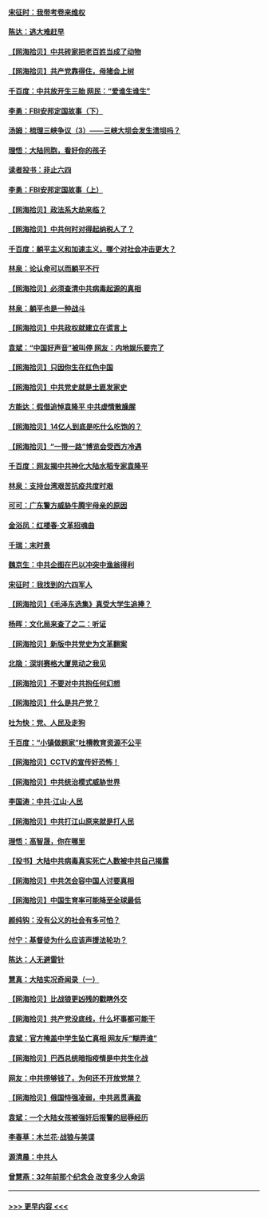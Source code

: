 #### [宋征时：我带考卷来维权](../pages/nsc993/n12994088.md?t=06030852) 
#### [陈达：逃大难赶早](../pages/nsc993/n12993569.md?t=06030852) 
#### [【网海拾贝】中共砖家把老百姓当成了动物](../pages/nsc993/n12993483.md?t=06030852) 
#### [【网海拾贝】共产党靠得住，母猪会上树](../pages/nsc993/n12990730.md?t=06030852) 
#### [千百度：中共放开生三胎 网民：“爱谁生谁生”](../pages/nsc993/n12990644.md?t=06030852) 
#### [李勇：FBI安邦定国故事（下）](../pages/nsc993/n12987854.md?t=06030852) 
#### [汤姆：梳理三峡争议（3）——三峡大坝会发生溃坝吗？](../pages/nsc993/n12989806.md?t=06030852) 
#### [理悟：大陆同胞，看好你的孩子](../pages/nsc993/n12989778.md?t=06030852) 
#### [读者投书：非止六四](../pages/nsc993/n12989673.md?t=06030852) 
#### [李勇：FBI安邦定国故事（上）](../pages/nsc993/n12987749.md?t=06030852) 
#### [【网海拾贝】政法系大劫来临？](../pages/nsc993/n12987596.md?t=06030852) 
#### [【网海拾贝】中共何时对得起纳税人了？](../pages/nsc993/n12985578.md?t=06030852) 
#### [千百度：躺平主义和加速主义，哪个对社会冲击更大？](../pages/nsc993/n12985512.md?t=06030852) 
#### [林泉：论认命可以而躺平不行](../pages/nsc993/n12985505.md?t=06030852) 
#### [【网海拾贝】必须查清中共病毒起源的真相](../pages/nsc993/n12984276.md?t=06030852) 
#### [林泉：躺平也是一种战斗](../pages/nsc993/n12984194.md?t=06030852) 
#### [【网海拾贝】中共政权就建立在谎言上](../pages/nsc993/n12981880.md?t=06030852) 
#### [袁斌：“中国好声音”被叫停 网友：内地娱乐要完了](../pages/nsc993/n12981826.md?t=06030852) 
#### [【网海拾贝】只因你生在红色中国](../pages/nsc993/n12979096.md?t=06030852) 
#### [【网海拾贝】中共党史就是土匪发家史](../pages/nsc993/n12976478.md?t=06030852) 
#### [方能达：假借追悼袁隆平 中共虚情散臊腥](../pages/nsc993/n12976396.md?t=06030852) 
#### [【网海拾贝】14亿人到底是吃什么吃饱的？](../pages/nsc993/n12974125.md?t=06030852) 
#### [【网海拾贝】“一带一路”博览会受西方冷遇](../pages/nsc993/n12971787.md?t=06030852) 
#### [千百度：网友揭中共神化大陆水稻专家袁隆平](../pages/nsc993/n12971733.md?t=06030852) 
#### [林泉：支持台湾艰苦抗疫共度时艰](../pages/nsc993/n12971350.md?t=06030852) 
#### [可可：广东警方威胁牛腾宇母亲的原因](../pages/nsc993/n12971100.md?t=06030852) 
#### [金浴凤：红楼春·文革招魂曲](../pages/nsc993/n12970354.md?t=06030852) 
#### [千瑞：末时景](../pages/nsc993/n12970337.md?t=06030852) 
#### [魏京生：中共企图在巴以冲突中渔翁得利](../pages/nsc993/n12970286.md?t=06030852) 
#### [宋征时：我找到的六四军人](../pages/nsc993/n12970213.md?t=06030852) 
#### [【网海拾贝】《毛泽东选集》真受大学生追捧？](../pages/nsc993/n12968779.md?t=06030852) 
#### [杨晖：文化局来查了之二：听证](../pages/nsc993/n12966528.md?t=06030852) 
#### [【网海拾贝】新版中共党史为文革翻案](../pages/nsc993/n12967526.md?t=06030852) 
#### [北隐：深圳赛格大厦晃动之我见](../pages/nsc993/n12967393.md?t=06030852) 
#### [【网海拾贝】不要对中共抱任何幻想](../pages/nsc993/n12965222.md?t=06030852) 
#### [【网海拾贝】什么是共产党？](../pages/nsc993/n12962781.md?t=06030852) 
#### [吐为快：党、人民及走狗](../pages/nsc993/n12962747.md?t=06030852) 
#### [千百度：“小镇做题家”吐槽教育资源不公平](../pages/nsc993/n12962705.md?t=06030852) 
#### [【网海拾贝】CCTV的宣传好恐怖！](../pages/nsc993/n12959984.md?t=06030852) 
#### [【网海拾贝】中共统治模式威胁世界](../pages/nsc993/n12957622.md?t=06030852) 
#### [李国涛：中共‧江山‧人民](../pages/nsc993/n12957502.md?t=06030852) 
#### [【网海拾贝】中共打江山原来就是打人民](../pages/nsc993/n12954345.md?t=06030852) 
#### [理悟：高智晟，你在哪里](../pages/nsc993/n12953115.md?t=06030852) 
#### [【投书】大陆中共病毒真实死亡人数被中共自己揭露](../pages/nsc993/n12953050.md?t=06030852) 
#### [【网海拾贝】中共怎会容中国人讨要真相](../pages/nsc993/n12952161.md?t=06030852) 
#### [【网海拾贝】中国生育率可能降至全球最低](../pages/nsc993/n12948793.md?t=06030852) 
#### [颜纯钩：没有公义的社会有多可怕？](../pages/nsc993/n12947626.md?t=06030852) 
#### [付宁：基督徒为什么应该声援法轮功？](../pages/nsc993/n12947233.md?t=06030852) 
#### [陈达：人无避雷针](../pages/nsc993/n12947098.md?t=06030852) 
#### [慧真：大陆实况奇闻录（一）](../pages/nsc993/n12945811.md?t=06030852) 
#### [【网海拾贝】比战狼更凶残的戳瞎外交](../pages/nsc993/n12945717.md?t=06030852) 
#### [【网海拾贝】共产党没底线，什么坏事都可能干](../pages/nsc993/n12942090.md?t=06030852) 
#### [袁斌：官方掩盖中学生坠亡真相 网友斥“糊弄谁”](../pages/nsc993/n12942029.md?t=06030852) 
#### [【网海拾贝】巴西总统暗指疫情是中共生化战](../pages/nsc993/n12938999.md?t=06030852) 
#### [网友：中共捞够钱了，为何还不开放党禁？](../pages/nsc993/n12938952.md?t=06030852) 
#### [【网海拾贝】俄国恃强凌弱，中共恶贯满盈](../pages/nsc993/n12936626.md?t=06030852) 
#### [袁斌：一个大陆女孩被强奸后报警的屈辱经历](../pages/nsc993/n12936547.md?t=06030852) 
#### [李春草：木兰花·战狼与美谍](../pages/nsc993/n12935995.md?t=06030852) 
#### [源清晨：中共人](../pages/nsc993/n12935589.md?t=06030852) 
#### [曾慧燕：32年前那个纪念会 改变多少人命运](../pages/nsc993/n12934233.md?t=06030852) 

----
#### [ >>> 更早内容 <<< ](../indexes/nsc993-earlier.md)
